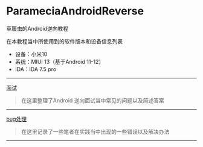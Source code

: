 # ParameciaAndroidReverse
草履虫的Android逆向教程

在本教程当中所使用到的软件版本和设备信息列表

* 设备：小米10
* 系统：MIUI 13（基于Android 11-12）
* IDA：IDA 7.5 pro

---

[面试](/面试/面试题.md)

> 在这里整理了Android 逆向面试当中常见的问题以及简述答案

---

[bug处理](/bug处理)

> 在这里记录了一些笔者在实践当中出现的一些错误以及解决办法

---

